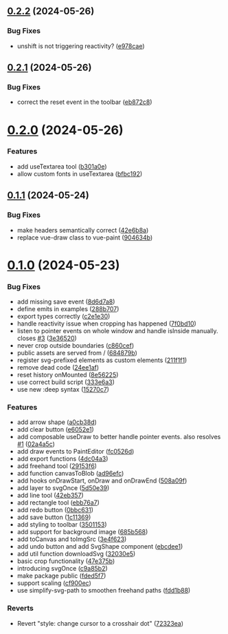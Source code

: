 ## [0.2.2](https://github.com/robertrosman/vue-paint/compare/v0.2.1...v0.2.2) (2024-05-26)


### Bug Fixes

* unshift is not triggering reactivity? ([e978cae](https://github.com/robertrosman/vue-paint/commit/e978cae1ed26a3817cd0f3337c5ce2f8f3e9e071))



## [0.2.1](https://github.com/robertrosman/vue-paint/compare/v0.2.0...v0.2.1) (2024-05-26)


### Bug Fixes

* correct the reset event in the toolbar ([eb872c8](https://github.com/robertrosman/vue-paint/commit/eb872c8326f22a54a4e0e1f3a47c4dad7c89e52e))



# [0.2.0](https://github.com/robertrosman/vue-paint/compare/v0.1.1...v0.2.0) (2024-05-26)


### Features

* add useTextarea tool ([b301a0e](https://github.com/robertrosman/vue-paint/commit/b301a0ec6b7e6805c97ebed42e5e4f530c2df3af))
* allow custom fonts in useTextarea ([bfbc192](https://github.com/robertrosman/vue-paint/commit/bfbc1920e7b0e782a84a60e77f642b5b9d5a53e9))



## [0.1.1](https://github.com/robertrosman/vue-paint/compare/v0.1.0...v0.1.1) (2024-05-24)


### Bug Fixes

* make headers semantically correct ([42e6b8a](https://github.com/robertrosman/vue-paint/commit/42e6b8ae2754d668a5cf54a498f46e2a6ad6a923))
* replace vue-draw class to vue-paint ([904634b](https://github.com/robertrosman/vue-paint/commit/904634bf6dbf1705ad526e98639b6218a13a2dc0))



# [0.1.0](https://github.com/robertrosman/vue-paint/compare/47e375b4a90cb5afdd2282e05cfc8e899d9fbba2...v0.1.0) (2024-05-23)


### Bug Fixes

* add missing save event ([8d6d7a8](https://github.com/robertrosman/vue-paint/commit/8d6d7a87b1f204eeaa04e174c2f50fa08119084e))
* define emits in examples ([288b707](https://github.com/robertrosman/vue-paint/commit/288b7073fc22dc5c0db90806474c8769d37f95c2))
* export types correctly ([c2e1e30](https://github.com/robertrosman/vue-paint/commit/c2e1e300d9d17ea63a0c84e48daa4237952332ee))
* handle reactivity issue when cropping has happened ([7f0bd10](https://github.com/robertrosman/vue-paint/commit/7f0bd108df9636648282d36fe5432670a9d1a053))
* listen to pointer events on whole window and handle isInside manually. closes [#3](https://github.com/robertrosman/vue-paint/issues/3) ([3e36520](https://github.com/robertrosman/vue-paint/commit/3e36520fc67ba99f51a53d4f0d09b605966703e4))
* never crop outside boundaries ([c860cef](https://github.com/robertrosman/vue-paint/commit/c860cef5474ada7eb0f391b8d97747d4e9bcf0c5))
* public assets are served from / ([684879b](https://github.com/robertrosman/vue-paint/commit/684879bfc9c1ffd2ad36847a59effad14a0872db))
* register svg-prefixed elements as custom elements ([211f1f1](https://github.com/robertrosman/vue-paint/commit/211f1f1de42e09485bccf17928673197b8f793b9))
* remove dead code ([24ee1af](https://github.com/robertrosman/vue-paint/commit/24ee1aff31421d12653d091bbd4b6c6e2e0f7b33))
* reset history onMounted ([8e56225](https://github.com/robertrosman/vue-paint/commit/8e5622514c3e9e4bcb3efad608ba199bf2ea77cd))
* use correct build script ([333e6a3](https://github.com/robertrosman/vue-paint/commit/333e6a32a0455427ef07b6a50455e31d0629018d))
* use new :deep syntax ([15270c7](https://github.com/robertrosman/vue-paint/commit/15270c71bc8105f9eb60a9b3ac808acd3d3b94aa))


### Features

* add arrow shape ([a0cb38d](https://github.com/robertrosman/vue-paint/commit/a0cb38d8fb1cbfb622be2e1bf1ee3a0d46f8a6ef))
* add clear button ([e6052e1](https://github.com/robertrosman/vue-paint/commit/e6052e10b72ac91deec79dd057231682faafdc4f))
* add composable useDraw to better handle pointer events. also resolves [#1](https://github.com/robertrosman/vue-paint/issues/1) ([02a4a5c](https://github.com/robertrosman/vue-paint/commit/02a4a5c045bf8c0651a864a4c809036dfa905b2f))
* add draw events to PaintEditor ([fc0526d](https://github.com/robertrosman/vue-paint/commit/fc0526d518ebf4d262f8af7992805ca3f9278a91))
* add export functions ([4dc04a3](https://github.com/robertrosman/vue-paint/commit/4dc04a308781c060403f4acf34a95857de8e0548))
* add freehand tool ([29153f6](https://github.com/robertrosman/vue-paint/commit/29153f614de1eab376fbbf9dd660c863ed276ddd))
* add function canvasToBlob ([ad96efc](https://github.com/robertrosman/vue-paint/commit/ad96efc21d12dba91f763761cbebadb3c490a1a1))
* add hooks onDrawStart, onDraw and onDrawEnd ([508a09f](https://github.com/robertrosman/vue-paint/commit/508a09f14ed83a25db60cff1b55115689be2b0af))
* add layer to svgOnce ([5d50e39](https://github.com/robertrosman/vue-paint/commit/5d50e396b24b04730b31b3c1800607aece2e9a84))
* add line tool ([42eb357](https://github.com/robertrosman/vue-paint/commit/42eb357ca3250e407811af6843398d9d3a92a9fd))
* add rectangle tool ([ebb76a7](https://github.com/robertrosman/vue-paint/commit/ebb76a72f2fa5b51d4519913f70a2862c6526bdb))
* add redo button ([0bbc631](https://github.com/robertrosman/vue-paint/commit/0bbc6316138fbc7d9d0e7673c7c4b4e0fa59340b))
* add save button ([1c11369](https://github.com/robertrosman/vue-paint/commit/1c11369c902fca85766fb3ec6c4ac47f9ac440af))
* add styling to toolbar ([3501153](https://github.com/robertrosman/vue-paint/commit/35011532a359e9ce1ee874e88047ee2f7539ac91))
* add support for background image ([685b568](https://github.com/robertrosman/vue-paint/commit/685b56803ea754986a2b7a8488f3a60889268fc8))
* add toCanvas and toImgSrc ([3e4f623](https://github.com/robertrosman/vue-paint/commit/3e4f6238b38a91bee0640ea68f102a5fba2ce5b4))
* add undo button and add SvgShape component ([ebcdee1](https://github.com/robertrosman/vue-paint/commit/ebcdee1ea22a31fec3c86151af97fb9de7b9c5d9))
* add util function downloadSvg ([32030e5](https://github.com/robertrosman/vue-paint/commit/32030e51c3c9d3b04a8cce9c6545ac96fe0e8079))
* basic crop functionality ([47e375b](https://github.com/robertrosman/vue-paint/commit/47e375b4a90cb5afdd2282e05cfc8e899d9fbba2))
* introducing svgOnce ([c9a85b2](https://github.com/robertrosman/vue-paint/commit/c9a85b2d0ed75d16e7322d88db5a294d68a1b28a))
* make package public ([fded5f7](https://github.com/robertrosman/vue-paint/commit/fded5f74fa2392b1ba206c245075376b36fd6ed2))
* support scaling ([cf900ec](https://github.com/robertrosman/vue-paint/commit/cf900ecb9711e656c389f0249b6c81e130cf4b2b))
* use simplify-svg-path to smoothen freehand paths ([fdd1b88](https://github.com/robertrosman/vue-paint/commit/fdd1b880226f6081899fc5955931ab8632e91eb3))


### Reverts

* Revert "style: change cursor to a crosshair dot" ([72323ea](https://github.com/robertrosman/vue-paint/commit/72323ea3f6ced61152a6a8e2c1a6075e39b8f1ca))



